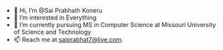 - 👋 Hi, I’m @Sai Prabhath Koneru
- 👀 I’m interested in Everything
- 🌱 I’m currently pursuing MS in Computer Science at Missouri University of Science and Technology
- 📫 Reach me at saiprabhat7@live.com.

<!---
SaiPrabhathK/SaiPrabhathK is a ✨ special ✨ repository because its `README.md` (this file) appears on your GitHub profile.
You can click the Preview link to take a look at your changes.
--->
